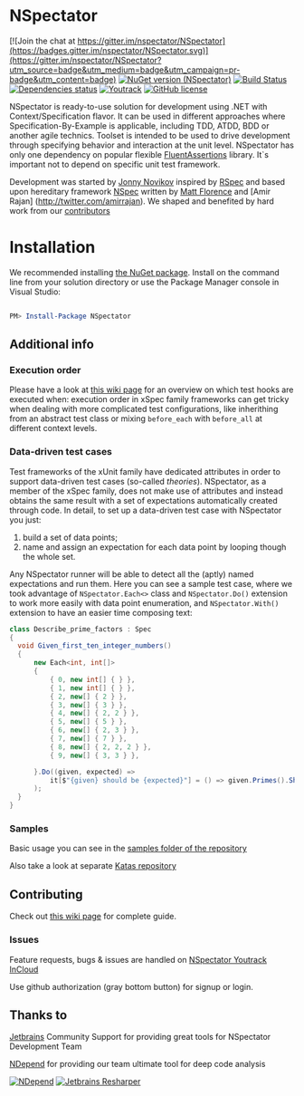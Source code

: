 # NSpectator

[![Join the chat at https://gitter.im/nspectator/NSpectator](https://badges.gitter.im/nspectator/NSpectator.svg)](https://gitter.im/nspectator/NSpectator?utm_source=badge&utm_medium=badge&utm_campaign=pr-badge&utm_content=badge)
[![NuGet version (NSpectator)](https://img.shields.io/nuget/v/NSpectator.svg?style=flat)](https://www.nuget.org/packages/NSpectator/)
[![Build Status](https://travis-ci.org/nspectator/NSpectator.svg?branch=master)](https://travis-ci.org/nspectator/NSpectator)
[![Dependencies status](https://img.shields.io/badge/dependencies-up--to--date-brightgreen.svg)](https://libraries.io/nuget/NSpectator)
[![Youtrack](https://img.shields.io/badge/issues-youtrack-orange.svg)](https://nspectator.myjetbrains.com/youtrack/issues/NS?q=%23Unresolved)
[![GitHub license](https://img.shields.io/badge/license-MIT-blue.svg)](https://raw.githubusercontent.com/nspectator/NSpectator/master/license.txt)


NSpectator is ready-to-use solution for development using .NET with Context/Specification flavor. It can be used in different approaches where Specification-By-Example is applicable, including TDD, ATDD, BDD or another agile technics. Toolset is intended to be used to drive development through specifying behavior and interaction at the unit level. 
NSpectator has only one dependency on popular flexible [FluentAssertions](https://github.com/dennisdoomen/fluentassertions) library. It`s important not to depend on specific unit test framework.

Development was started by [Jonny Novikov](http://jonnynovikov.com) inspired by [RSpec](http://rspec.info/) and based upon hereditary framework [NSpec](https://github.com/mattflo/NSpec) written by [Matt Florence](http://twitter.com/mattflo) and [Amir Rajan] (http://twitter.com/amirrajan). We shaped and benefited by hard work from our [contributors](https://github.com/nspectator/NSpectator/contributors)

# Installation

We recommended installing [the NuGet package](https://www.nuget.org/packages/NSpectator). Install on the command line from your solution directory or use the Package Manager console in Visual Studio:

```powershell

PM> Install-Package NSpectator

```

## Additional info

### Execution order

Please have a look at [this wiki page](https://github.com/nspectator/NSpectator/wiki/Execution-Orders) for an overview on which test hooks are executed when: execution order in xSpec family frameworks can get tricky when dealing with more complicated test configurations, like inherithing from an abstract test class or mixing `before_each` with `before_all` at different context levels.

### Data-driven test cases

Test frameworks of the xUnit family have dedicated attributes in order to support data-driven test cases (so-called *theories*). NSpectator, as a member of the xSpec family, does not make use of attributes and instead obtains the same result with a set of expectations automatically created through code. In detail, to set up a data-driven test case with NSpectator you just: 

1. build a set of data points;
1. name and assign an expectation for each data point by looping though the whole set.

Any NSpectator runner will be able to detect all the (aptly) named expectations and run them. Here you can see a sample test case, where we took advantage of `NSpectator.Each<>` class and `NSpectator.Do()` extension to work more easily with data point enumeration, and `NSpectator.With()` extension to have an easier time composing text:

```c#
class Describe_prime_factors : Spec
{
  void Given_first_ten_integer_numbers()
  {
      new Each<int, int[]>
      {
          { 0, new int[] { } },
          { 1, new int[] { } },
          { 2, new[] { 2 } },
          { 3, new[] { 3 } },
          { 4, new[] { 2, 2 } },
          { 5, new[] { 5 } },
          { 6, new[] { 2, 3 } },
          { 7, new[] { 7 } },
          { 8, new[] { 2, 2, 2 } },
          { 9, new[] { 3, 3 } },

      }.Do((given, expected) =>
          it[$"{given} should be {expected}"] = () => given.Primes().Should().Be(expected)
      );
  }
}
```

### Samples

Basic usage you can see in the [samples folder of the repository](https://github.com/nspectator/NSpectator/tree/master/samples)

Also take a look at separate [Katas repository](https://github.com/nspectator/katas)

## Contributing

Check out [this wiki page](https://github.com/nspectator/NSpectator/wiki/Contributing) for complete guide.

### Issues

Feature requests, bugs & issues are handled on [NSpectator Youtrack InCloud](https://nspectator.myjetbrains.com/youtrack/issues/NS?q=%23Unresolved)

Use github authorization (gray bottom button) for signup or login.

## Thanks to

[Jetbrains](https://www.jetbrains.com/) Community Support for providing great tools for NSpectator Development Team

[NDepend](http://www.ndepend.com/) for providing our team ultimate tool for deep code analysis

[![NDepend](https://github.com/nspectator/nspectator/raw/master/tools/PoweredByNDepend.png)](http://www.ndepend.com/)
[![Jetbrains Resharper](https://github.com/nspectator/nspectator/raw/master/tools/icon_ReSharper.png)](https://www.jetbrains.com/resharper/)

